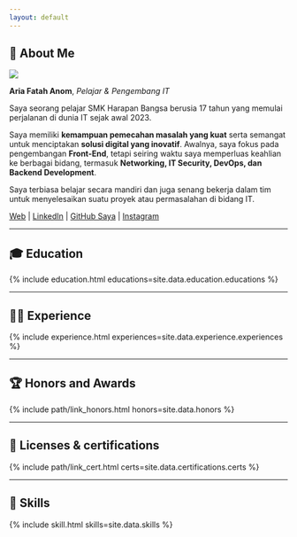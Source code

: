 ```yaml
---
layout: default
---
```


## 👋 About Me

<img class="profile-picture" src="me.avif">

**Aria Fatah Anom**, _Pelajar & Pengembang IT_

Saya seorang pelajar SMK Harapan Bangsa berusia 17 tahun yang memulai perjalanan di dunia IT sejak awal 2023. 

Saya memiliki **kemampuan pemecahan masalah yang kuat** serta semangat untuk menciptakan **solusi digital yang inovatif**. Awalnya, saya fokus pada pengembangan **Front-End**, tetapi seiring waktu saya memperluas keahlian ke berbagai bidang, termasuk **Networking, IT Security, DevOps, dan Backend Development**.

Saya terbiasa belajar secara mandiri dan juga senang bekerja dalam tim untuk menyelesaikan suatu proyek atau permasalahan di bidang IT.

[Web](https://ariaf.my.id) |
[LinkedIn](https://www.linkedin.com/in/ariafatah) |
[GitHub Saya](https://github.com/ariafatah0711) |
[Instagram](https://instagram.com/ariaf.my.id)

---

## 🎓 Education
{% include education.html educations=site.data.education.educations %}

---

## 👨‍💻 Experience
{% include experience.html experiences=site.data.experience.experiences %}

---
<div class="break-page"></div>

## 🏆 Honors and Awards
{% include path/link_honors.html honors=site.data.honors %}

---

## 📜 Licenses & certifications
{% include path/link_cert.html certs=site.data.certifications.certs %}

---
<div class="break-page"></div>

## 💪 Skills
{% include skill.html skills=site.data.skills %}